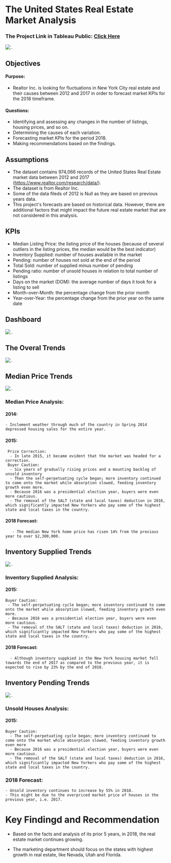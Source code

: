 # The United States Real Estate Market Analysis

### The Project Link in Tableau Public: [Click Here](https://public.tableau.com/app/profile/hamid.rahbar/viz/UnitedStatesRealEstateAnalysis/RealEstateAnalysis?publish=yes)


<a href="https://github.com/hamid-rahbar/USRealEstateMarketAnalysisTableau/blob/main/P.0.png"><img align="left" width="auto" height="auto" src="https://github.com/hamid-rahbar/USRealEstateMarketAnalysisTableau/blob/main/P.0.png"></a>

.

## Objectives

#### Purpose: 
 - Realtor Inc. is looking for fluctuations in New York City real estate and their causes between 2012 and 2017 in order to forecast market KPIs for the 2018 timeframe. 

#### Questions: 
 - Identifying and assessing any changes in the number of listings, housing prices, and so on. 
 - Determining the causes of each variation. 
 - Forecasting market KPIs for the period 2018. 
 - Making recommendations based on the findings. 

## Assumptions

- The dataset contains 974,066 records of the United States Real Estate market data between 2012 and 2017 (https://www.realtor.com/research/data/).
- The dataset is from Realtor Inc.
- Some of the data fileds of 2012 is Null as they are based on previous years data.
- This project's forecasts are based on historical data. However, there are additional factors that might impact the future real estate market that are not considered in this analysis. 

## KPIs

- Median Listing Price: the listing price of the houses (because of several outliers in the listing prices, the median would be the best indicator) 
- Inventory Supplied: number of houses available in the market 
- Pending: number of houses not sold at the end of the period 
- Total Sold: number of supplied minus number of pending 
- Pending ratio: number of unsold houses in relation to total number of listings
- Days on the market (DOM): the average number of days it took for a listing to sell 
- Month-over-Month: the percentage change from the prior month 
- Year-over-Year: the percentage change from the prior year on the same date 

## Dashboard


<a href="https://github.com/hamid-rahbar/USRealEstateMarketAnalysisTableau/blob/main/P.1.Dashboard.png"><img align="left" width="auto" height="auto" src="https://github.com/hamid-rahbar/USRealEstateMarketAnalysisTableau/blob/main/P.1.Dashboard.png"></a>

.

## The Overal Trends



<a href="https://github.com/hamid-rahbar/USRealEstateMarketAnalysisTableau/blob/main/P.2.Overal.Trend.png"><img align="left" width="auto" height="auto" src="https://github.com/hamid-rahbar/USRealEstateMarketAnalysisTableau/blob/main/P.2.Overal.Trend.png"></a>

.

## Median Price Trends


<a href="https://github.com/hamid-rahbar/USRealEstateMarketAnalysisTableau/blob/main/P.3.Price.Trend.png"><img align="left" width="auto" height="auto" src="https://github.com/hamid-rahbar/USRealEstateMarketAnalysisTableau/blob/main/P.3.Price.Trend.png"></a>
.
### Median Price Analysis:

#### 2014:
    - Inclement weather through much of the country in Spring 2014 depressed housing sales for the entire year.

#### 2015:
     Price Correction: 
      - In late 2015, it became evident that the market was headed for a correction.
     Buyer Caution: 
      - Six years of gradually rising prices and a mounting backlog of unsold inventory
      - Then the self-perpetuating cycle began; more inventory continued to come onto the market while absorption slowed, feeding inventory growth even more.
      - Because 2016 was a presidential election year, buyers were even more cautious.
      - The removal of the SALT (state and local taxes) deduction in 2016, which significantly impacted New Yorkers who pay some of the highest state and local taxes in the country.
#### 2018 Forecast:
       - The median New York home price has risen 14% from the previous year to over $2,300,000.
      
      
## Inventory Supplied Trends


<a href="https://github.com/hamid-rahbar/USRealEstateMarketAnalysisTableau/blob/main/P.4.Inventory.Trend.png"><img align="left" width="auto" height="auto" src="https://github.com/hamid-rahbar/USRealEstateMarketAnalysisTableau/blob/main/P.4.Inventory.Trend.png"></a>
.
### Inventory Supplied Analysis:

#### 2015:
    Buyer Caution: 
     - The self-perpetuating cycle began; more inventory continued to come onto the market while absorption slowed, feeding inventory growth even more.
     - Because 2016 was a presidential election year, buyers were even more cautious.
     - The removal of the SALT (state and local taxes) deduction in 2016, which significantly impacted New Yorkers who pay some of the highest state and local taxes in the country.
#### 2018 Forecast:
      - Although inventory suppkied in the New York housing market fell towards the end of 2017 as compared to the previous year, it is expected to rise by 23% by the end of 2018.
            
            
## Inventory Pending Trends


<a href="https://github.com/hamid-rahbar/USRealEstateMarketAnalysisTableau/blob/main/P.5.Pendings.png"><img align="left" width="auto" height="auto" src="https://github.com/hamid-rahbar/USRealEstateMarketAnalysisTableau/blob/main/P.5.Pendings.png"></a>
.
### Unsold Houses Analysis:

#### 2015:
    Buyer Caution: 
      - The self-perpetuating cycle began; more inventory continued to come onto the market while absorption slowed, feeding inventory growth even more
      - Because 2016 was a presidential election year, buyers were even more cautious.
      - The removal of the SALT (state and local taxes) deduction in 2016, which significantly impacted New Yorkers who pay some of the highest state and local taxes in the country.

### 2018 Forecast:
    - Unsold inventory continues to increase by 55% in 2018.
    - This might be due to the overpriced market price of houses in the previous year, i.e. 2017.

# Key Findingd and Recommendation
- Based on the facts and analysis of its prior 5 years, in 2018, the real estate market continues growing.

- The marketing department should focus on the states with highest growth in real estate, like Nevada, Utah and Florida.
